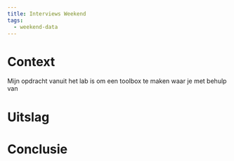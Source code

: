 ```yaml
---
title: Interviews Weekend
tags:
  - weekend-data
---
```

# Context
Mijn opdracht vanuit het lab is om een toolbox te maken waar je met behulp van 

# Uitslag


# Conclusie

